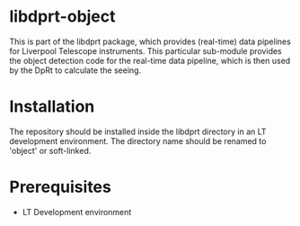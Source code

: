 # libdprt-object

This is part of the libdprt package, which provides (real-time) data pipelines for Liverpool Telescope instruments.
This particular sub-module provides the object detection code for the real-time data pipeline, which is then used by the DpRt to calculate the seeing. 

# Installation

The repository should be installed inside the libdprt directory in an LT development environment. The directory name should be renamed to 'object' or soft-linked.

# Prerequisites

- LT Development environment


